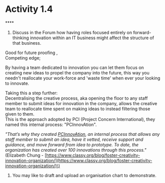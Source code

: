 # Activity 1.4

\*\*\*\*



1. Discuss in the Forum how having roles focused entirely on forward-thinking innovation within an IT business might affect the structure of that business.

Good for future proofing ,   
Competing edge;

By having a team dedicated to innovation you can let them focus on creating new ideas to propel the company into the future, this way you needn't reallocate your work-force and 'waste time'  when ever your looking to innovate.

Taking this a step further:  
Decentralising the creative process, aka opening the floor to any staff member to submit ideas for innovation in the company, allows the creative team to reallocate time spent on making ideas to instead filtering those given to them.  
This is the approach adopted by PCI \(Project Concern International\), they named this internal process: "PCInnovAtion".

_"That’s why they created_ [_PCInnovAtion_](https://www.pciglobal.org/what-it-means-to-be-a-global-leader-in-innovation/)_, an internal process that allows any staff member to submit an idea, have it vetted, receive support and guidance, and move forward from idea to prototype. To date, the organization has created over 100 innovations through this process."_  
\(Elizabeth Chung - [https://www.classy.org/blog/foster-creativity-innovation-organization/](https://www.classy.org/blog/foster-creativity-innovation-organization/)\)





1. You may like to draft and upload an organisation chart to demonstrate.

